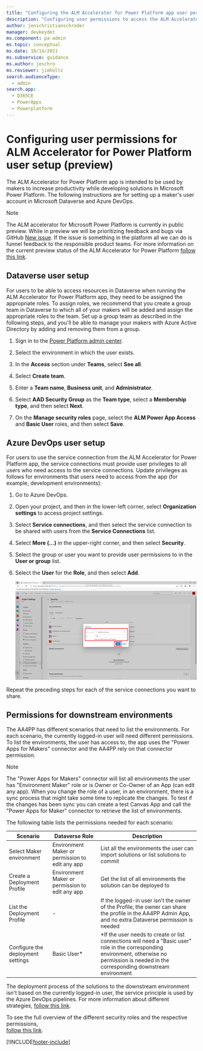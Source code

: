 ```yaml
---
title: "Configuring the ALM Accelerator for Power Platform app user permissions | MicrosoftDocs"
description: "Configuring user permissions to access the ALM Accelerator for Power Platform app and pipelines."
author: jenschristianschroder
manager: devkeydet
ms.component: pa-admin
ms.topic: conceptual
ms.date: 10/14/2021
ms.subservice: guidance
ms.author: jeschro
ms.reviewer: jimholtz
search.audienceType: 
  - admin
search.app: 
  - D365CE
  - PowerApps
  - Powerplatform
---
```

# Configuring user permissions for ALM Accelerator for Power Platform user setup (preview)

The ALM Accelerator for Power Platform app is intended to be used by makers to increase productivity while developing solutions in Microsoft Power Platform. The following instructions are for setting up a maker's user account in Microsoft Dataverse and Azure DevOps.

> [!NOTE]
> The ALM accelerator for Microsoft Power Platform is currently in public preview. While in preview we will be prioritizing feedback and bugs via GitHub [New issue](https://github.com/microsoft/coe-starter-kit/labels/alm-accelerator). If the issue is something in the platform all we can do is funnel feedback to the responsible product teams. For more information on the current preview status of the ALM Accelerator for Power Platform [follow this link](https://github.com/microsoft/coe-starter-kit/blob/main/CenterofExcellenceALMAccelerator/PREVIEW.md).

## Dataverse user setup

For users to be able to access resources in Dataverse when running the ALM Accelerator for Power Platform app, they need to be assigned the appropriate roles. To assign roles, we recommend that you create a group team in Dataverse to which all of your makers will be added and assign the appropriate roles to the team. Set up a group team as described in the following steps, and you'll be able to manage your makers with Azure Active Directory by adding and removing them from a group.

1. Sign in to the [Power Platform admin center](https://admin.powerplatform.microsoft.com/).

1. Select the environment in which the user exists.

1. In the **Access** section under **Teams**, select **See all**.

1. Select **Create team**.

1. Enter a **Team name**, **Business unit**, and **Administrator**. 

1. Select **AAD Security Group** as the **Team type**, select a **Membership type**, and then select **Next**.

1. On the **Manage security roles** page, select the **ALM Power App Access** and **Basic User** roles, and then select **Save**.

## Azure DevOps user setup

For users to use the service connection from the ALM Accelerator for Power Platform app, the service connections must provide user privileges to all users who need access to the service connections. Update privileges as follows for environments that users need to access from the app (for example, development environments):

1. Go to Azure DevOps.

1. Open your project, and then in the lower-left corner, select **Organization settings** to access project settings.

1. Select **Service connections**, and then select the service connection to be shared with users from the **Service Connections** list.

1. Select **More (...)** in the upper-right corner, and then select **Security**.

1. Select the group or user you want to provide user permissions to in the **User or group** list.

1. Select the **User** for the **Role**, and then select **Add**.

   ![Select the group, user, and role.](media/setup-almacceleratorpowerplatform-users/SetServiceConnectionPermissions.png)

Repeat the preceding steps for each of the service connections you want to share.

## Permissions for downstream environments

The AA4PP has different scenarios that need to list the environments. For each scenario, the currently logged-in user will need different permissions. To list the environments, the user has access to, the app uses the "Power Apps for Makers" connector and the AA4PP rely on that connector permission.

> [!NOTE]
> The "Power Apps for Makers" connector will list all environments the user has "Environment Maker" role or is Owner or Co-Owner of an App (can edit any app). When you change the role of a user, in an environment, there is a sync process that might take some time to replicate the changes. To test if the changes has been sync you can create a test Canvas App and call the "Power Apps for Maker" connector to retrieve the list of environments.  

The following table lists the permissions needed for each scenario:

| Scenario                    | Dataverse Role    | Description           |
| --------------------------- | ----------------- | --------------------- |
| Select Maker environment    | Environment Maker or permission to edit any app | List all the environments the user can import solutions or list solutions to commit |
| Create a Deployment Profile | Environment Maker or permission to edit any app | Get the list of all environments the solution can be deployed to |
| List the Deployment Profile |         -         | If the logged-in user isn't the owner of the Profile, the owner can share the profile in the AA4PP Admin App, and no extra Dataverse permission is needed |
| Configure the deployment settings | Basic User* | *If the user needs to create or list connections will need a "Basic user" role in the corresponding environment, otherwise no permission is needed in the corresponding downstream environment |

The deployment process of the solutions to the downstream environment isn't based on the currently logged-in user, the service principle is used by the Azure DevOps pipelines. For more information about different strategies, [follow this link](/power-platform/guidance/coe/almaccelerator-app-registrations).

To see the full overview of the different security roles and the respective permissions,  
[follow this link](/power-platform/admin/database-security#environments-with-a-dataverse-database).

[!INCLUDE[footer-include](../../includes/footer-banner.md)]
